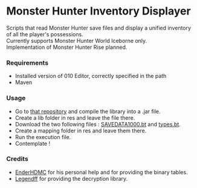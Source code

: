 # Monster Hunter Inventory Displayer
Scripts that read Monster Hunter save files and display a unified inventory of all the player's possessions. <br/>
Currently supports Monster Hunter World Iceborne only. <br/>
Implementation of Monster Hunter Rise planned.

### Requirements
- Installed version of 010 Editor, correctly specified in the path
- Maven

### Usage
- Go to [that repository](https://github.com/LEGENDFF/mhw-Savecrypt) and compile the library into a .jar file.
- Create a lib folder in res and leave the file there.
- Download the two following files : [SAVEDATA1000.bt](https://github.com/EnderHDMC/MHWISaveEditor/blob/master/res/mapping/SAVEDATA1000.bt) and [types.bt](https://github.com/EnderHDMC/MHWISaveEditor/blob/master/res/mapping/types.bt).
- Create a mapping folder in res and leave them there.
- Run the execution file.
- Contemplate !

### Credits
- [EnderHDMC](https://github.com/EnderHDMC) for his personal help and for providing the binary tables. <br/>
- [Legendff](https://github.com/LEGENDFF) for providing the decryption library.
